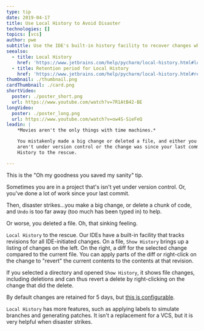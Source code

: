 ```yaml
---
type: tip
date: 2019-04-17
title: Use Local History to Avoid Disaster
technologies: []
topics: [vcs]
author: pwe
subtitle: Use the IDE's built-in history facility to recover changes when VCS can't help you.
seealso:
  - title: Local History
    href: 'https://www.jetbrains.com/help/pycharm/local-history.html#local_history.xml'
  - title: Retention period for Local History
    href: 'https://www.jetbrains.com/help/pycharm/local-history.html#retention'  
thumbnail: ./thumbnail.png
cardThumbnail: ./card.png
shortVideo:
  poster: ./poster_short.png
  url: https://www.youtube.com/watch?v=7R1AtB42-BE
longVideo:
  poster: ./poster_long.png
  url: https://www.youtube.com/watch?v=ow4S-SieFeQ
leadin: |
    *Movies aren't the only things with time machines.*    

    You mistakenly made a big change or deleted a file, and either you 
    aren't under version control or the change was since your last commit. Local 
    History to the rescue.

---
```


This is the "Oh my goodness you saved my sanity" tip.

Sometimes you are in a project that's isn't yet under version control. Or, 
you've done a lot of work since your last commit.

Then, disaster strikes...you make a big change, or delete a chunk of code, 
and `Undo` is too far away (too much has been typed in) to help.

Or worse, you deleted a file. Oh, that sinking feeling.

`Local History` to the rescue. Our IDEs have a built-in facility that tracks 
revisions for all IDE-initiated changes. On a file, `Show History` brings up 
a listing of changes on the left. On the right, a diff for the selected 
change compared to the current file. You can apply parts of the diff or 
right-click on the change to "revert" the current contents to the contents 
at that revision.

If you selected a directory and opened `Show History`, it shows file changes, 
including deletions and can thus revert a delete by right-clicking on the 
change that did the delete.

By default changes are retained for 5 days, but 
[this is configurable](https://www.jetbrains.com/help/pycharm/local-history.html#retention).

`Local History` has more features, such as applying labels to simulate 
branches and generating patches. It isn't a replacement for a VCS, but it is 
very helpful when disaster strikes.
